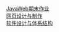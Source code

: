<a href="https://gitee.com/yx-dimples/study/tree/master/javaWeb期末作业">JavaWeb期末作业</a><br>
<a href="https://gitee.com/yx-dimples/study/tree/master/网页设计与制作/xmbk"> 网页设计与制作 </a> <br>
<a href="https://gitee.com/yx-dimples/study/tree/master/软件设计与体系结构">软件设计与体系结构</a>